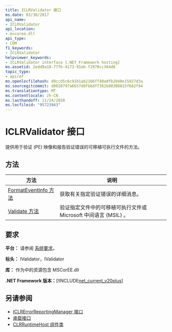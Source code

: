 ```yaml
---
title: ICLRValidator 接口
ms.date: 03/30/2017
api_name:
- ICLRValidator
api_location:
- mscoree.dll
api_type:
- COM
f1_keywords:
- ICLRValidator
helpviewer_keywords:
- ICLRValidator interface [.NET Framework hosting]
ms.assetid: 2edd0a10-77fb-4173-91eb-f2970cc364d0
topic_type:
- apiref
ms.openlocfilehash: d9ccd5c6c91b1ab2166ff40a0fb2048e15927d3a
ms.sourcegitcommit: d8020797a6657d0fbbdff362b80300815f682f94
ms.translationtype: MT
ms.contentlocale: zh-CN
ms.lasthandoff: 11/24/2020
ms.locfileid: "95723943"
---
```

# <a name="iclrvalidator-interface"></a>ICLRValidator 接口

提供用于验证 (PE) 映像和报告验证错误的可移植可执行文件的方法。  
  
## <a name="methods"></a>方法  
  
|方法|说明|  
|------------|-----------------|  
|[FormatEventInfo 方法](iclrvalidator-formateventinfo-method.md)|获取有关指定验证错误的详细消息。|  
|[Validate 方法](iclrvalidator-validate-method.md)|验证指定文件中的可移植可执行文件或 Microsoft 中间语言 (MSIL) 。|  
  
## <a name="requirements"></a>要求  

 **平台：** 请参阅 [系统要求](../../get-started/system-requirements.md)。  
  
 **标头：** IValidator，IValidator  
  
 **库：** 作为中的资源包含 MSCorEE.dll  
  
 **.NET Framework 版本：**[!INCLUDE[net_current_v20plus](../../../../includes/net-current-v20plus-md.md)]  
  
## <a name="see-also"></a>另请参阅

- [ICLRErrorReportingManager 接口](iclrerrorreportingmanager-interface.md)
- [承载接口](hosting-interfaces.md)
- [CLRRuntimeHost 组件类](clrruntimehost-coclass.md)
